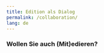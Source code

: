 ```yaml
---
title: Edition als Dialog 
permalink: /collaboration/
lang: de
---
```


### Wollen Sie auch (Mit)edieren?
